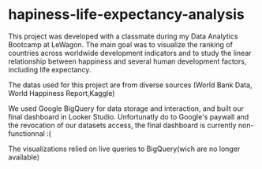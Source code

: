# hapiness-life-expectancy-analysis
This project was developed with a classmate during my Data Analytics Bootcamp at LeWagon. The main goal was to visualize the ranking of countries across worldwide development indicators and to study the linear relationship between happiness and several human development factors, including life expectancy. 

The datas used for this project are from diverse sources (World Bank Data, World Happiness Report,Kaggle)

We used Google BigQuery for data storage and interaction, and built our final dashboard in Looker Studio.
Unfortunatly do to Google's paywall and the revocation of our datasets access, the final dashboard is currently non-functionnal :( 

The visualizations relied on live queries to BigQuery(wich are no longer available) 
